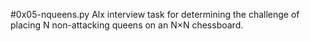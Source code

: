 #0x05-nqueens.py
Alx interview task for determining the challenge of placing N non-attacking queens on an N×N chessboard. 
